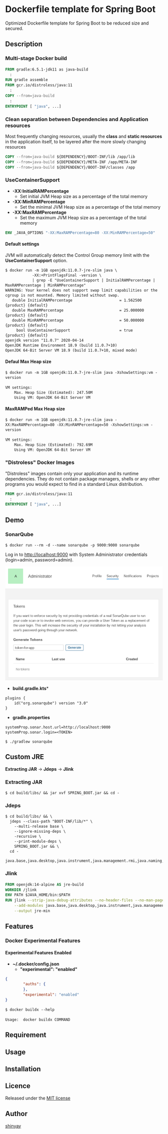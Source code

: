 # Dockerfile template for Spring Boot

Optimized Dockerfile template for Spring Boot to be reduced size and secured.

## Description

### Multi-stage Docker build

```dockerfile
FROM gradle:6.5.1-jdk11 as java-build
  :
RUN gradle assemble
FROM gcr.io/distroless/java:11
  :
COPY --from=java-build
  :
ENTRYPOINT [ "java", ...]
```

### Clean separation between Dependencies and Application resources

Most frequently changing resources, usually the **class** and **static resources** in the application itself, to be layered after the more slowly changing resources

```dockerfile
COPY --from=java-build ${DEPENDENCY}/BOOT-INF/lib /app/lib
COPY --from=java-build ${DEPENDENCY}/META-INF /app/META-INF
COPY --from=java-build ${DEPENDENCY}/BOOT-INF/classes /app
```

### UseContainerSupport

- **-XX:InitialRAMPercentage**
    - Set initial JVM Heap size as a percentage of the total memory
- **-XX:MinRAMPercentage**
    - Set the minimal JVM Heap size as a percentage of the total memory
- **-XX:MaxRAMPercentage**
    - Set the maximum JVM Heap size as a percentage of the total memory

```dockerfile
ENV _JAVA_OPTIONS "-XX:MaxRAMPercentage=80 -XX:MinRAMPercentage=50"
```

#### Default settings

JVM will automatically detect the Control Group memory limit with the **UseContainerSupport** option.

```console
$ docker run -m 1GB openjdk:11.0.7-jre-slim java \
            -XX:+PrintFlagsFinal -version \
            | grep -E "UseContainerSupport | InitialRAMPercentage | MaxRAMPercentage | MinRAMPercentage"
WARNING: Your kernel does not support swap limit capabilities or the cgroup is not mounted. Memory limited without swap.
   double InitialRAMPercentage                     = 1.562500                                  {product} {default}
   double MaxRAMPercentage                         = 25.000000                                 {product} {default}
   double MinRAMPercentage                         = 50.000000                                 {product} {default}
     bool UseContainerSupport                      = true                                      {product} {default}
openjdk version "11.0.7" 2020-04-14
OpenJDK Runtime Environment 18.9 (build 11.0.7+10)
OpenJDK 64-Bit Server VM 18.9 (build 11.0.7+10, mixed mode)
```

#### Defaul Max Heap size

```console
$ docker run -m 1GB openjdk:11.0.7-jre-slim java -XshowSettings:vm -version

VM settings:
    Max. Heap Size (Estimated): 247.50M
    Using VM: OpenJDK 64-Bit Server VM
```

#### MaxRAMPed Max Heap size

```console
$ docker run -m 1GB openjdk:11.0.7-jre-slim java -XX:MaxRAMPercentage=80 -XX:MinRAMPercentage=50 -XshowSettings:vm -version

VM settings:
    Max. Heap Size (Estimated): 792.69M
    Using VM: OpenJDK 64-Bit Server VM
```

### "Distroless" Docker Images
"Distroless" images contain only your application and its runtime dependencies. They do not contain package managers, shells or any other programs you would expect to find in a standard Linux distribution.

```dockerfile
FROM gcr.io/distroless/java:11
  :
ENTRYPOINT [ "java", ...]
```


## Demo
### SonarQube

```console
$ docker run --rm -d --name sonarqube -p 9000:9000 sonarqube
```

Log in to [http://localhost:9000](http://localhost:9000) with System Administrator credentials (login=admin, password=admin).

![sonarqube-token](images/sonarqube-token.png)

- **build.gradle.kts***
```
plugins {
	id("org.sonarqube") version "3.0"
}
```

- **gradle.properties**

```properties
systemProp.sonar.host.url=http://localhost:9000
systemProp.sonar.login=<TOKEN>
```

```console
$ ./gradlew sonarqube
```

## Custom JRE
**Extracting JAR** -> **Jdeps** -> **Jlink**

### Extracting JAR

```console
$ cd build/libs/ && jar xvf SPRING_BOOT.jar && cd -
```

### Jdeps

```console
$ cd build/libs/ && \
  jdeps --class-path "BOOT-INF/lib/*" \
    --multi-release base \
    --ignore-missing-deps \
    -recursive \
    --print-module-deps \
    SPRING_BOOT.jar && \
  cd -
```

```console
java.base,java.desktop,java.instrument,java.management.rmi,java.naming,java.prefs,java.scripting,java.security.jgss,java.sql,jdk.httpserver,jdk.unsupported
```

### Jlink

```dockerfile
FROM openjdk:14-alpine AS jre-build
WORKDIR /jlink
ENV PATH $JAVA_HOME/bin:$PATH
RUN jlink --strip-java-debug-attributes --no-header-files --no-man-pages --compress=2 --module-path $JAVA_HOME \
    --add-modules java.base,java.desktop,java.instrument,java.management.rmi,java.naming,java.prefs,java.scripting,java.security.jgss,java.sql,jdk.httpserver,jdk.unsupported \
    --output jre-min
```

## Features

### Docker Experimental Features
#### Experimental Features Enabled

- **~/.docker/config.json**
  - **"experimental": "enabled"**

```json
{
        "auths": {
        },
        "experimental": "enabled"
}
```

```console
$ docker buildx --help

Usage:	docker buildx COMMAND
```



## Requirement

## Usage

## Installation

## Licence

Released under the [MIT license](https://gist.githubusercontent.com/shinyay/56e54ee4c0e22db8211e05e70a63247e/raw/34c6fdd50d54aa8e23560c296424aeb61599aa71/LICENSE)

## Author

[shinyay](https://github.com/shinyay)
